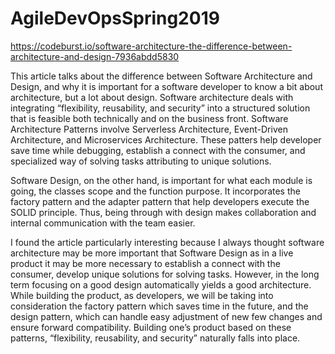 # AgileDevOpsSpring2019

https://codeburst.io/software-architecture-the-difference-between-architecture-and-design-7936abdd5830

This article talks about the difference between Software Architecture and Design, and why it is important for a
software developer to know a bit about architecture, but a lot about design. Software architecture deals with
integrating “flexibility, reusability, and security” into a structured solution that is feasible both technically
and on the business front. Software Architecture Patterns involve Serverless Architecture, Event-Driven
Architecture, and Microservices Architecture. These patters help developer save time while debugging, establish
a connect with the consumer, and specialized way of solving tasks attributing to unique solutions. 

Software Design, on the other hand, is important for what each module is going, the classes scope and the function
purpose. It incorporates the factory pattern and the adapter pattern that help developers execute the SOLID
principle. Thus, being through with design makes collaboration and internal communication with the team easier. 

I found the article particularly interesting because I always thought software architecture may be more important 
that Software Design as in a live product it may be more necessary to establish a connect with the consumer,
develop unique solutions for solving tasks. However, in the long term focusing on a good design automatically
yields a good architecture. While building the product, as developers, we will be taking into consideration the
factory pattern which saves time in the future, and the design pattern, which can handle easy adjustment of new few
changes and ensure forward compatibility. Building one’s product based on these patterns, “flexibility,
reusability, and security” naturally falls into place. 


